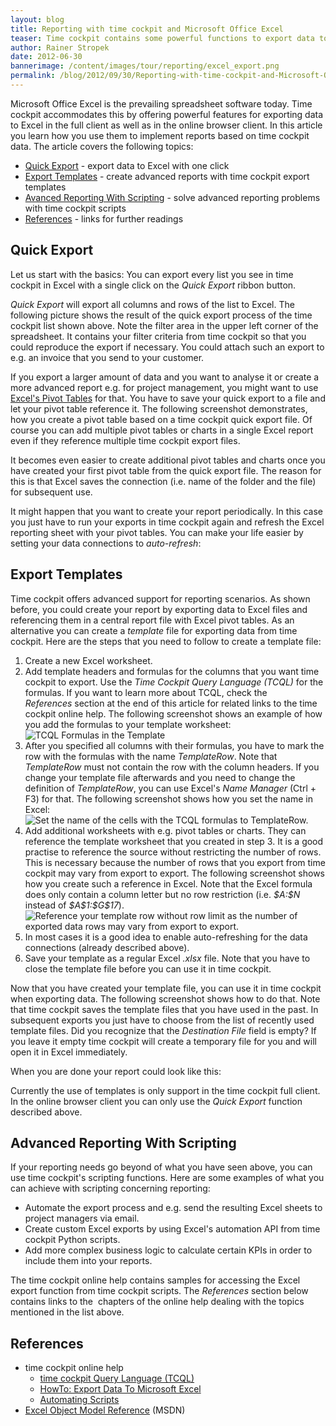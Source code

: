 ```yaml
---
layout: blog
title: Reporting with time cockpit and Microsoft Office Excel
teaser: Time cockpit contains some powerful functions to export data to Microsoft Office Excel. Learn how you use this feature for reporting purposes.
author: Rainer Stropek
date: 2012-06-30
bannerimage: /content/images/tour/reporting/excel_export.png
permalink: /blog/2012/09/30/Reporting-with-time-cockpit-and-Microsoft-Office-Excel
---
```


<p xmlns="http://www.w3.org/1999/xhtml">Microsoft Office Excel is the prevailing spreadsheet software today. Time cockpit accommodates this by offering powerful features for exporting data to Excel in the full client as well as in the online browser client. In this article you learn how you use them to implement reports based on time cockpit data. The article covers the following topics:</p><ul xmlns="http://www.w3.org/1999/xhtml">
  <li>
    <a href="#QuickExport">Quick Export</a> - export data to Excel with one click</li>
  <li>
    <a href="#ExportTemplates">Export Templates</a> - create advanced reports with time cockpit export templates</li>
  <li>
    <a href="#Scripting">Avanced Reporting With Scripting</a> - solve advanced reporting problems with time cockpit scripts</li>
  <li>
    <a href="#References">References</a> - links for further readings</li>
</ul><h2 xmlns="http://www.w3.org/1999/xhtml">
  <a id="QuickExport"></a>Quick Export</h2><p xmlns="http://www.w3.org/1999/xhtml">Let us start with the basics: You can export every list you see in time cockpit in Excel with a single click on the <em>Quick Export</em> ribbon button.</p><f:function name="Composite.Media.ImageGallery.Slimbox2" xmlns:f="http://www.composite.net/ns/function/1.0">
  <f:param name="MediaImage" value="MediaArchive:ae6e4b81-289e-43f6-8492-855a3a8bad66" xmlns:f="http://www.composite.net/ns/function/1.0" />
  <f:param name="GroupName" value=" page" xmlns:f="http://www.composite.net/ns/function/1.0" />
</f:function><p xmlns="http://www.w3.org/1999/xhtml">
  <em>Quick Export</em> will export all columns and rows of the list to Excel. The following picture shows the result of the quick export process of the time cockpit list shown above. Note the filter area in the upper left corner of the spreadsheet. It contains your filter criteria from time cockpit so that you could reproduce the export if necessary. You could attach such an export to e.g. an invoice that you send to your customer.</p><f:function name="Composite.Media.ImageGallery.Slimbox2" xmlns:f="http://www.composite.net/ns/function/1.0">
  <f:param name="MediaImage" value="MediaArchive:5e28a207-3f46-49bb-b259-27174240c1bc" xmlns:f="http://www.composite.net/ns/function/1.0" />
  <f:param name="GroupName" value=" page" xmlns:f="http://www.composite.net/ns/function/1.0" />
</f:function><p xmlns="http://www.w3.org/1999/xhtml">If you export a larger amount of data and you want to analyse it or create a more advanced report e.g. for project management, you might want to use <a href="http://office.microsoft.com/en-us/excel-help/create-or-delete-a-pivottable-or-pivotchart-report-HP010342375.aspx?CTT=3" title="Read more about Pivot Tables in the Microsoft Office help" target="_blank">Excel's Pivot Tables</a> for that. You have to save your quick export to a file and let your pivot table reference it. The following screenshot demonstrates, how you create a pivot table based on a time cockpit quick export file. Of course you can add multiple pivot tables or charts in a single Excel report even if they reference multiple time cockpit export files.</p><f:function name="Composite.Media.ImageGallery.Slimbox2" xmlns:f="http://www.composite.net/ns/function/1.0">
  <f:param name="MediaImage" value="MediaArchive:485a72e6-aa44-4b3a-bf6e-171fc687c3d8" xmlns:f="http://www.composite.net/ns/function/1.0" />
  <f:param name="GroupName" value=" page" xmlns:f="http://www.composite.net/ns/function/1.0" />
</f:function><p xmlns="http://www.w3.org/1999/xhtml">It becomes even easier to create additional pivot tables and charts once you have created your first pivot table from the quick export file. The reason for this is that Excel saves the connection (i.e. name of the folder and the file) for subsequent use.</p><f:function name="Composite.Media.ImageGallery.Slimbox2" xmlns:f="http://www.composite.net/ns/function/1.0">
  <f:param name="MediaImage" value="MediaArchive:70f57820-ec24-4df1-8c53-3e60bc2f24da" xmlns:f="http://www.composite.net/ns/function/1.0" />
  <f:param name="GroupName" value=" page" xmlns:f="http://www.composite.net/ns/function/1.0" />
</f:function><p xmlns="http://www.w3.org/1999/xhtml">It might happen that you want to create your report periodically. In this case you just have to run your exports in time cockpit again and refresh the Excel reporting sheet with your pivot tables. You can make your life easier by setting your data connections to <em>auto-refresh</em>:</p><f:function name="Composite.Media.ImageGallery.Slimbox2" xmlns:f="http://www.composite.net/ns/function/1.0">
  <f:param name="MediaImage" value="MediaArchive:3dc0522b-9d06-405b-878a-16cb6b2bbb99" xmlns:f="http://www.composite.net/ns/function/1.0" />
  <f:param name="GroupName" value=" page" xmlns:f="http://www.composite.net/ns/function/1.0" />
</f:function><h2 xmlns="http://www.w3.org/1999/xhtml">
  <a id="ExportTemplates"></a>Export Templates</h2><p xmlns="http://www.w3.org/1999/xhtml">Time cockpit offers advanced support for reporting scenarios. As shown before, you could create your report by exporting data to Excel files and referencing them in a central report file with Excel pivot tables. As an alternative you can create a <em>template</em> file for exporting data from time cockpit. Here are the steps that you need to follow to create a template file:</p><ol xmlns="http://www.w3.org/1999/xhtml">
  <li>Create a new Excel worksheet.</li>
  <li>Add template headers and formulas for the columns that you want time cockpit to export. Use the <em>Time Cockpit Query Language (TCQL)</em> for the formulas. If you want to learn more about TCQL, check the <em>References</em> section at the end of this article for related links to the time cockpit online help. The following screenshot shows an example of how you add the formulas to your template worksheet:
<br /><img src="{{site.baseurl}}/content/images/blog/2012/09/TcqlInExcel.png" alt="TCQL Formulas in the Template" title="TCQL Formulas in the Template" /></li>
  <li>After you specified all columns with their formulas, you have to mark the row with the formulas with the name <em>TemplateRow</em>. Note that <em>TemplateRow</em> must not contain the row with the column headers. If you change your template file afterwards and you need to change the definition of <em>TemplateRow</em>, you can use Excel's <em>Name Manager</em> (Ctrl + F3) for that. The following screenshot shows how you set the name in Excel:
<br /><img src="{{site.baseurl}}/content/images/blog/2012/09/TemplateRowInExcel.png" alt="Set the name of the cells with the TCQL formulas to TemplateRow." title="Set the name of the cells with the TCQL formulas to TemplateRow." /></li>
  <li>Add additional worksheets with e.g. pivot tables or charts. They can reference the template worksheet that you created in step 3. It is a good practise to reference the source without restricting the number of rows. This is necessary because the number of rows that you export from time cockpit may vary from export to export. The following screenshot shows how you create such a reference in Excel. Note that the Excel formula does only contain a column letter but no row restriction (i.e. <em>$A:$N</em> instead of <em>$A$1:$G$17</em>).
<br /><img src="{{site.baseurl}}/content/images/blog/2012/09/ReferencingTemplate.png" alt="Reference your template row without row limit as the number of exported data rows may vary from export to export." title="Reference your template row without row limit as the number of exported data rows may vary from export to export." /></li>
  <li>In most cases it is a good idea to enable auto-refreshing for the data connections (already described above).</li>
  <li>Save your template as a regular Excel <em>.xlsx</em> file. Note that you have to close the template file before you can use it in time cockpit.</li>
</ol><p xmlns="http://www.w3.org/1999/xhtml">Now that you have created your template file, you can use it in time cockpit when exporting data. The following screenshot shows how to do that. Note that time cockpit saves the template files that you have used in the past. In subsequent exports you just have to choose from the list of recently used template files. Did you recognize that the <em>Destination File</em> field is empty? If you leave it empty time cockpit will create a temporary file for you and will open it in Excel immediately.</p><f:function name="Composite.Media.ImageGallery.Slimbox2" xmlns:f="http://www.composite.net/ns/function/1.0">
  <f:param name="MediaImage" value="MediaArchive:723da6fa-5c15-4203-88c2-d9cb300b1c58" xmlns:f="http://www.composite.net/ns/function/1.0" />
  <f:param name="GroupName" value=" page" xmlns:f="http://www.composite.net/ns/function/1.0" />
</f:function><p xmlns="http://www.w3.org/1999/xhtml">When you are done your report could look like this:</p><f:function name="Composite.Media.ImageGallery.Slimbox2" xmlns:f="http://www.composite.net/ns/function/1.0">
  <f:param name="MediaImage" value="MediaArchive:25014f19-5f95-4565-89ec-4f211b1d8ed0" xmlns:f="http://www.composite.net/ns/function/1.0" />
  <f:param name="GroupName" value=" page" xmlns:f="http://www.composite.net/ns/function/1.0" />
</f:function><p xmlns="http://www.w3.org/1999/xhtml">Currently the use of templates is only support in the time cockpit full client. In the online browser client you can only use the <em>Quick Export</em> function described above.</p><h2 xmlns="http://www.w3.org/1999/xhtml">
  <a id="Scripting"></a>Advanced Reporting With Scripting</h2><p xmlns="http://www.w3.org/1999/xhtml">If your reporting needs go beyond of what you have seen above, you can use time cockpit's scripting functions. Here are some examples of what you can achieve with scripting concerning reporting:</p><ul class="checkList" xmlns="http://www.w3.org/1999/xhtml">
  <li>Automate the export process and e.g. send the resulting Excel sheets to project managers via email.</li>
  <li>Create custom Excel exports by using Excel's automation API from time cockpit Python scripts.</li>
  <li>Add more complex business logic to calculate certain KPIs in order to include them into your reports.</li>
</ul><p xmlns="http://www.w3.org/1999/xhtml">The time cockpit online help contains samples for accessing the Excel export function from time cockpit scripts. The <em>References</em> section below contains links to the  chapters of the online help dealing with the topics mentioned in the list above.</p><h2 xmlns="http://www.w3.org/1999/xhtml">
  <a id="References"></a>References</h2><ul xmlns="http://www.w3.org/1999/xhtml">
  <li>time cockpit online help

<ul><li><a href="http://help.timecockpit.com/index.aspx?topic=/html/a7465f29-c739-4a14-bf5b-09821133dd9a.htm" title="Link to time cockpit online help" target="_blank">time cockpit Query Language (TCQL)</a></li><li><a href="http://help.timecockpit.com/index.aspx?topic=html/e8bb04e7-3cd7-4161-9ca4-47a718e3c1b0.htm" title="Link to time cockpit online help" target="_blank">HowTo: Export Data To Microsoft Excel</a><br /></li><li><a href="http://help.timecockpit.com/index.aspx?topic=html/7c78b76a-2526-4408-accc-ccae19bbca45.htm" title="Link to time cockpit online help" target="_blank">Automating Scripts</a></li></ul></li>
  <li>
    <a href="http://msdn.microsoft.com/en-us/library/office/ff194068.aspx" title="Excel Object Model Reference on MSDN" target="_blank">Excel Object Model Reference</a> (MSDN)</li>
</ul>